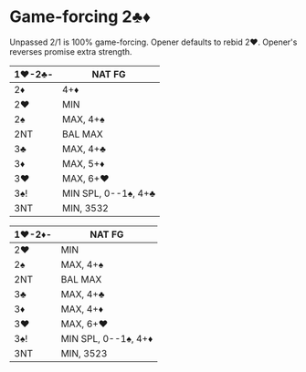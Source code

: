 # Game-forcing 2♣♦

Unpassed 2/1 is 100% game-forcing.  Opener defaults to rebid 2♥.  Opener's
reverses promise extra strength.

| 1♥-2♣- | NAT FG |
|--------|--------|
| 2♦     | 4+♦
| 2♥     | MIN
| 2♠     | MAX, 4+♠
| 2NT    | BAL MAX
| 3♣     | MAX, 4+♣
| 3♦     | MAX, 5+♦
| 3♥     | MAX, 6+♥
| 3♠!    | MIN SPL, 0--1♠, 4+♣
| 3NT    | MIN, 3532

| 1♥-2♦- | NAT FG |
|--------|--------|
| 2♥     | MIN
| 2♠     | MAX, 4+♠
| 2NT    | BAL MAX
| 3♣     | MAX, 4+♣
| 3♦     | MAX, 4+♦
| 3♥     | MAX, 6+♥
| 3♠!    | MIN SPL, 0--1♠, 4+♦
| 3NT    | MIN, 3523